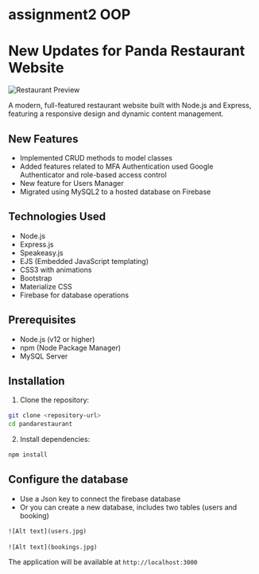 # assignment2 OOP

# New Updates for Panda Restaurant Website

![Restaurant Preview](new_version_panda_restaurant.gif)


A modern, full-featured restaurant website built with Node.js and Express, featuring a responsive design and dynamic content management.

## New Features

- Implemented CRUD methods to model classes
- Added features related to MFA Authentication used Google Authenticator and role-based access control
- New feature for Users Manager
- Migrated using MySQL2 to a hosted database on Firebase


## Technologies Used

- Node.js
- Express.js
- Speakeasy.js
- EJS (Embedded JavaScript templating)
- CSS3 with animations
- Bootstrap
- Materialize CSS
- Firebase for database operations

## Prerequisites

- Node.js (v12 or higher)
- npm (Node Package Manager)
- MySQL Server

## Installation

1. Clone the repository:
```bash
git clone <repository-url>
cd pandarestaurant
```

2. Install dependencies:
```bash
npm install
```

## Configure the database
   - Use a Json key to connect the firebase database
   - Or you can create a new database, includes two tables (users and booking)
 
    ![Alt text](users.jpg)

    ![Alt text](bookings.jpg)


   The application will be available at `http://localhost:3000`